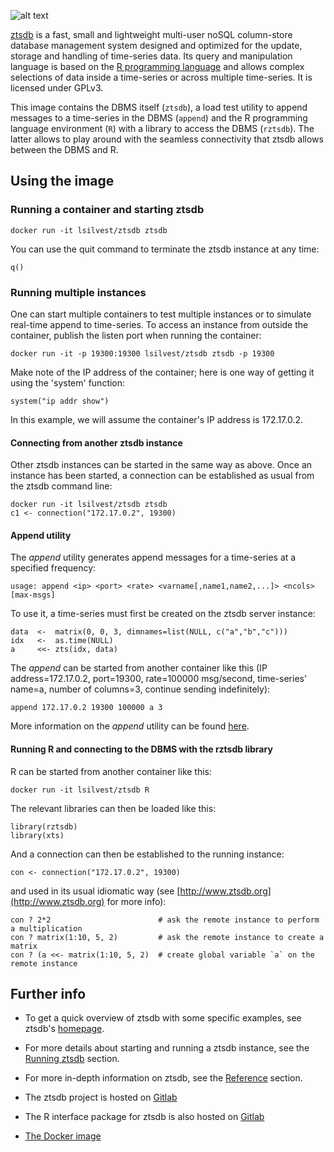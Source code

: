 ![alt text](http://www.ztsdb.org/images/logo.png "ztsdb logo")

[ztsdb](https://hub.docker.com/r/lsilvest/ztsdb/) is a fast, small and
lightweight multi-user noSQL column-store database management system
designed and optimized for the update, storage and handling of
time-series data. Its query and manipulation language is based on the
[R programming language](https://www.r-project.org/) and allows
complex selections of data inside a time-series or across multiple
time-series. It is licensed under GPLv3.

This image contains the DBMS itself (`ztsdb`), a load test utility to
append messages to a time-series in the DBMS (`append`) and the R
programming language environment (`R`) with a library to access the
DBMS (`rztsdb`). The latter allows to play around with the seamless
connectivity that ztsdb allows between the DBMS and R.

## Using the image

### Running a container and starting ztsdb

    docker run -it lsilvest/ztsdb ztsdb

You can use the quit command to terminate the ztsdb instance at any time:

    q()

### Running multiple instances

One can start multiple containers to test multiple instances or to
simulate real-time append to time-series. To access an instance from
outside the container, publish the listen port when running the
container:

    docker run -it -p 19300:19300 lsilvest/ztsdb ztsdb -p 19300

Make note of the IP address of the container; here is one way of getting it using the 'system' function:

    system("ip addr show")

In this example, we will assume the container's IP address is 172.17.0.2.

#### Connecting from another ztsdb instance

Other ztsdb instances can be started in the same way as above. Once an
instance has been started, a connection can be established as usual
from the ztsdb command line:

    docker run -it lsilvest/ztsdb ztsdb
    c1 <- connection("172.17.0.2", 19300)

#### Append utility

The _append_ utility generates append messages for a time-series at a specified frequency:

    usage: append <ip> <port> <rate> <varname[,name1,name2,...]> <ncols> [max-msgs]

To use it, a time-series must first be created on the ztsdb server instance:

    data  <-  matrix(0, 0, 3, dimnames=list(NULL, c("a","b","c")))
    idx   <-  as.time(NULL)
    a     <<- zts(idx, data)
    
The _append_ can be started from another container like this (IP
address=172.17.0.2, port=19300, rate=100000 msg/second, time-series'
name=a, number of columns=3, continue sending indefinitely):

    append 172.17.0.2 19300 100000 a 3

More information on the _append_ utility can be found
[here](https://gitlab.com/lsilvest/ztsdb/blob/master/itests/append/README.md).

#### Running R and connecting to the DBMS with the rztsdb library

R can be started from another container like this:

    docker run -it lsilvest/ztsdb R

The relevant libraries can then be loaded like this:

    library(rztsdb)
    library(xts)

And a connection can then be established to the running instance:

    con <- connection("172.17.0.2", 19300)

and used in its usual idiomatic way (see [http://www.ztsdb.org](http://www.ztsdb.org) for more info):

    con ? 2*2                        # ask the remote instance to perform a multiplication
    con ? matrix(1:10, 5, 2)         # ask the remote instance to create a matrix
    con ? (a <<- matrix(1:10, 5, 2)  # create global variable `a` on the remote instance

## Further info

- To get a quick overview of ztsdb with some specific examples, see ztsdb's [homepage](http://www.ztsdb.org).

- For more details about starting and running a ztsdb instance, see the [Running ztsdb](http://www.ztsdb.org/docs/run.html) section.

- For more in-depth information on ztsdb, see the [Reference](http://www.ztsdb.org/docs/reference.html) section.

- The ztsdb project is hosted on [Gitlab](https://gitlab.com/lsilvest/ztsdb)

- The R interface package for ztsdb is also hosted on [Gitlab](https://gitlab.com/lsilvest/rztsdb)

- [The Docker image](https://hub.docker.com/r/lsilvest/ztsdb/)

